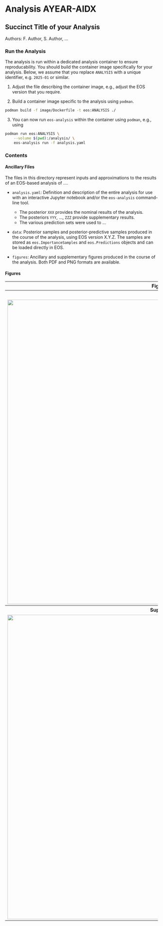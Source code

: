 # Analysis AYEAR-AIDX
## Succinct Title of your Analysis

Authors: F. Author, S. Author, ...

### Run the Analysis

The analysis is run within a dedicated analysis container to ensure reproducability.
You should build the container image specifically for your analysis.
Below, we assume that you replace ``ANALYSIS`` with a unique identifier,
e.g. ``2025-01`` or similar.

1. Adjust the file describing the container image, e.g., adjust the EOS version that you require.

2. Build a container image specific to the analysis using ``podman``.

```bash
podman build -f image/Dockerfile -t eos:ANALYSIS ./
```

3. You can now run ``eos-analysis`` within the container using ``podman``, e.g., using
```bash
podman run eos:ANALYSIS \
    --volume $(pwd):/analysis/ \
    eos-analysis run -f analysis.yaml
```

### Contents

#### Ancillary Files

The files in this directory represent inputs and approximations to the results of an EOS-based analysis
of ....

 - ``analysis.yaml``: Definition and description of the entire analysis for use with an interactive Jupyter notebook and/or the ``eos-analysis`` command-line tool.
   - The posterior ``XXX`` provides the nominal results of the analysis.
   - The posteriors ``YYY``, ..., ``ZZZ`` provide supplementary results.
   - The various prediction sets were used to ...

 - ``data``: Posterior samples and posterior-predictive samples produced in the course of the analysis, using EOS version X.Y.Z.
   The samples are stored as ``eos.ImportanceSamples`` and ``eos.Predictions`` objects and can be loaded directly in EOS.

 - ``figures``: Ancillary and supplementary figures produced in the course of the analysis. Both PDF and PNG formats are available.

#### Figures

<table>
<tr>
  <th>Figure</th>
  <th>Caption</th>
</tr>
<tr>
  <th colspan=2>Main Material</th>
</tr>
<tr>
  <td><a href="figures/figure-xyz.pdf?raw=true"><img src="/figures/figure-xyz.png?raw=true" width="1000px" height="auto"></a></td>
  <td>
   First of the main material figures as used in the paper.
   Place here the caption as used in the paper.
   Refer to the posterior labels as <code>XXX</code> or <code>ZZZ</code>.
  </td>
</tr>
<tr>
  <th colspan=2>Supplementary Material</th>
</tr>
<tr>
  <td><a href="figures/figure-abc.pdf?raw=true"><img src="/figures/figure-abc?raw=true" width="1000px" height="auto"></a></td>
  <td>
   First supplementary figure.
  </td>
</tr>
</table>